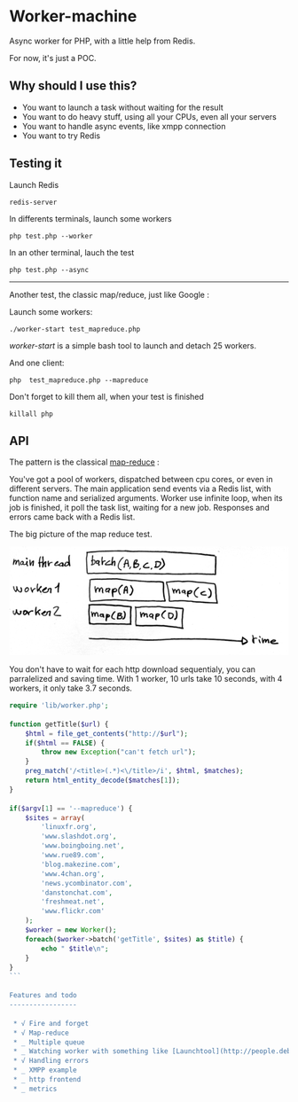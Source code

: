 Worker-machine
==============

Async worker for PHP, with a little help from Redis.

For now, it's just a POC.

Why should I use this?
----------------------

 * You want to launch a task without waiting for the result
 * You want to do heavy stuff, using all your CPUs, even all your servers
 * You want to handle async events, like xmpp connection
 * You want to try Redis

Testing it
----------

Launch Redis

	redis-server

In differents terminals, launch some workers

	php test.php --worker

In an other terminal, lauch the test

	php test.php --async

---

Another test, the classic map/reduce, just like Google :

Launch some workers:

	./worker-start test_mapreduce.php

_worker-start_ is a simple bash tool to launch and detach 25 workers.

And one client:

	php  test_mapreduce.php --mapreduce

Don't forget to kill them all, when your test is finished

	killall php

API
---

The pattern is the classical [map-reduce](http://en.wikipedia.org/wiki/MapReduce) : 

You've got a pool of workers, dispatched between cpu cores, or even in different servers.
The main application send events via a Redis list, with function name and serialized arguments.
Worker use infinite loop, when its job is finished, it poll the task list, waiting for a new job.
Responses and errors came back with a Redis list.

The big picture of the map reduce test.

![Big picture](https://github.com/athoune/Worker-machine/raw/master/mapreduce.png)

You don't have to wait for each http download sequentialy, you can parralelized and saving time.
With 1 worker, 10 urls take 10 seconds, with 4 workers, it only take 3.7 seconds.

````php
require 'lib/worker.php';

function getTitle($url) {
	$html = file_get_contents("http://$url");
	if($html == FALSE) {
		throw new Exception("can't fetch url");
	}
	preg_match('/<title>(.*)<\/title>/i', $html, $matches);
	return html_entity_decode($matches[1]);
}

if($argv[1] == '--mapreduce') {
	$sites = array(
		'linuxfr.org',
		'www.slashdot.org',
		'www.boingboing.net',
		'www.rue89.com',
		'blog.makezine.com',
		'www.4chan.org',
		'news.ycombinator.com',
		'danstonchat.com',
		'freshmeat.net',
		'www.flickr.com'
	);
	$worker = new Worker();
	foreach($worker->batch('getTitle', $sites) as $title) {
		echo " $title\n";
	}
}
```

Features and todo
-----------------

 * √ Fire and forget
 * √ Map-reduce
 * _ Multiple queue
 * _ Watching worker with something like [Launchtool](http://people.debian.org/~enrico/launchtool.html)
 * √ Handling errors
 * _ XMPP example
 * _ http frontend
 * _ metrics
